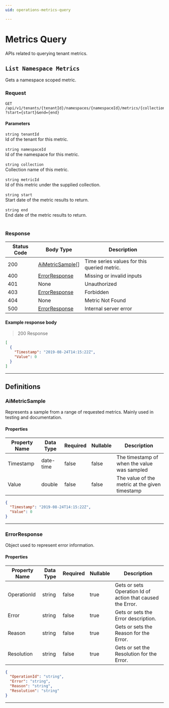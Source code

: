 ```yaml
---
uid: operations-metrics-query

---
```


# Metrics Query
APIs related to querying tenant metrics.

## `List Namespace Metrics`

<a id="opIdQuery_List Namespace Metrics"></a>

Gets a namespace scoped metric.

### Request
```text 
GET /api/v1/tenants/{tenantId}/namespaces/{namespaceId}/metrics/{collection}/{metricId}
?start={start}&end={end}
```

#### Parameters

`string tenantId`
<br/>Id of the tenant for this metric.<br/><br/>`string namespaceId`
<br/>Id of the namespace for this metric.<br/><br/>`string collection`
<br/>Collection name of this metric.<br/><br/>`string metricId`
<br/>Id of this metric under the supplied collection.<br/><br/>`string start`
<br/>Start date of the metric results to return.<br/><br/>`string end`
<br/>End date of the metric results to return.<br/><br/>

### Response

|Status Code|Body Type|Description|
|---|---|---|
|200|[AiMetricSample](#schemaaimetricsample)[]|Time series values for this queried metric.|
|400|[ErrorResponse](#schemaerrorresponse)|Missing or invalid inputs|
|401|None|Unauthorized|
|403|[ErrorResponse](#schemaerrorresponse)|Forbidden|
|404|None|Metric Not Found|
|500|[ErrorResponse](#schemaerrorresponse)|Internal server error|

#### Example response body
> 200 Response

```json
[
  {
    "Timestamp": "2019-08-24T14:15:22Z",
    "Value": 0
  }
]
```

---
## Definitions

### AiMetricSample

<a id="schemaaimetricsample"></a>
<a id="schema_AiMetricSample"></a>
<a id="tocSaimetricsample"></a>
<a id="tocsaimetricsample"></a>

Represents a sample from a range of requested metrics. Mainly used in testing and documentation.

#### Properties

|Property Name|Data Type|Required|Nullable|Description|
|---|---|---|---|---|
|Timestamp|date-time|false|false|The timestamp of when the value was sampled|
|Value|double|false|false|The value of the metric at the given timestamp|

```json
{
  "Timestamp": "2019-08-24T14:15:22Z",
  "Value": 0
}

```

---

### ErrorResponse

<a id="schemaerrorresponse"></a>
<a id="schema_ErrorResponse"></a>
<a id="tocSerrorresponse"></a>
<a id="tocserrorresponse"></a>

Object used to represent error information.

#### Properties

|Property Name|Data Type|Required|Nullable|Description|
|---|---|---|---|---|
|OperationId|string|false|true|Gets or sets Operation Id of action that caused the Error.|
|Error|string|false|true|Gets or sets the Error description.|
|Reason|string|false|true|Gets or sets the Reason for the Error.|
|Resolution|string|false|true|Gets or set the Resolution for the Error.|

```json
{
  "OperationId": "string",
  "Error": "string",
  "Reason": "string",
  "Resolution": "string"
}

```

---

